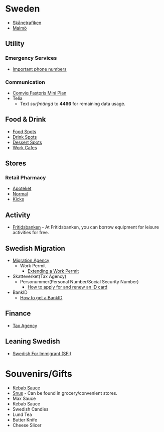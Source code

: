 # Sweden

- [Skånetrafiken](https://harryliu.dev/docs-md/Skånetrafiken)
- [Malmö](https://harryliu.dev/docs-md/Malmö)

## Utility

### Emergency Services

- [Important phone numbers](https://www.krisinformation.se/en/finding-help-and-services/important-phone-numbers)

### Communication

- [Comviq Fastpris Mini Plan](https://www.comviq.se/kontantkort)
- Telia
  - Text _surfmängd_ to **4466** for remaining data usage.

## Food & Drink

- [Food Spots](https://maps.app.goo.gl/Vm1PmWbGbbV6ftD86)
- [Drink Spots](https://maps.app.goo.gl/qWopvXmCnxn3WXxR8)
- [Dessert Spots](https://maps.app.goo.gl/1UqRzLEPdfzoYgJE6)
- [Work Cafes](https://maps.app.goo.gl/eXVHPQRZgcNGekeV8)

## Stores

### Retail Pharmacy

- [Apoteket](https://www.apoteket.se/apotek/)
- [Normal](https://www.normal.eu/find-store/)
- [Kicks](https://www.kicks.se/butiker)

## Activity

- [Fritidsbanken](https://www.fritidsbanken.se/en/) - At Fritidsbanken, you can borrow equipment for leisure activities for free.

## Swedish Migration

- [Migration Agency](https://www.migrationsverket.se/English.html)
  - Work Permit
    - [Extending a Work Permit](https://www.migrationsverket.se/English/Private-individuals/Working-in-Sweden/Extending-a-permit.html)
- Skatteverket(Tax Agency)
  - Personummer(Personal Number/Social Security Number)
    - [How to apply for and renew an ID card](https://www.skatteverket.se/privat/folkbokforing/skatteverketsidkort/saharansokerduomochfornyaridkort.4.7da1d2e118be03f8e4f6185.html)
- BankID
  - [How to get a BankID](https://www.bankid.com/en/privat/skaffa-bankid)

## Finance

- [Tax Agency](https://www.skatteverket.se/)

## Leaning Swedish

- [Swedish For Immigrant (SFI)](https://www.folkuniversitetet.se/vara-skolor/sfi-svenska-for-invandrare/malmo-sfi-skola-folkuniversitetet/)

# Souvenirs/Gifts

- [Kebab Sauce](https://schysstkak.se/het-kebabsas)
- [Snus](https://sv.wikipedia.org/wiki/Snus) - Can be found in grocery/convenient stores.
- Max Sauce
- Kebab Sauce
- Swedish Candies
- Lund Tea
- Butter Knife
- Cheese Slicer
